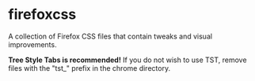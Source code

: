 # firefoxcss
A collection of Firefox CSS files that contain tweaks and visual improvements.

**Tree Style Tabs is recommended!**
If you do not wish to use TST, remove files with the "tst_" prefix in the chrome directory.
